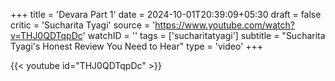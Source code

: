 +++
title = 'Devara Part 1'
date = 2024-10-01T20:39:09+05:30
draft = false
critic = 'Sucharita Tyagi'
source = 'https://www.youtube.com/watch?v=THJ0QDTqpDc'
watchID = ''
tags = ['sucharitatyagi']
subtitle = "Sucharita Tyagi's Honest Review You Need to Hear"
type = 'video'
+++

{{< youtube id="THJ0QDTqpDc" >}}
